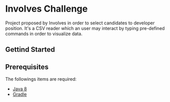 # Involves Challenge

Project proposed by Involves in order to select candidates to developer position.
It's a CSV reader which an user may interact by typing pre-defined commands in order to visualize data.

## Gettind Started



## Prerequisites

The followings items are required:
- [Java 8](http://www.oracle.com/technetwork/pt/java/javase/downloads/jdk8-downloads-2133151.html)
- [Gradle](https://gradle.org/)


